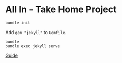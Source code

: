 # All In - Take Home Project

```
bundle init
```

Add `gem "jekyll"` to `Gemfile`.


```
bundle
bundle exec jekyll serve
```

[Guide](https://jekyllrb.com/docs/step-by-step/01-setup/)
